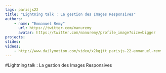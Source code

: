 ```yaml
---
tags: parisjs22
title: "Lightning talk : La gestion des Images Responsives"
authors:
    - name: "Emmanuel Remy"
      url: https://twitter.com/manuremy
      avatar: https://twitter.com/manuremy/profile_image?size=bigger
projects:
slides:
videos:
    - http://www.dailymotion.com/video/x2kgjtt_parisjs-22-emmanuel-remy-la-gestion-des-images-responsives_school
---
```

#Lightning talk : La gestion des Images Responsives
